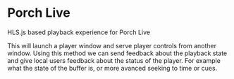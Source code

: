 # Porch Live
HLS.js based playback experience for Porch Live

This will launch a player window and serve player controls from another window. Using this method we can send feedback about the playback state and give local users feedback about the status of the player. For example what the state of the buffer is, or more avanced seeking to time or cues.
